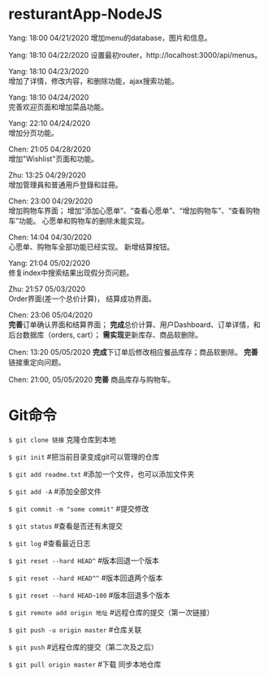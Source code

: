 # resturantApp-NodeJS

Yang: 18:00 04/21/2020
增加menu的database，图片和信息。

Yang: 18:10 04/22/2020
设置最初router，http://localhost:3000/api/menus。

Yang: 18:10 04/23/2020	
增加了详情，修改内容，和删除功能，ajax搜索功能。

Yang: 18:10 04/24/2020	
完善欢迎页面和增加菜品功能。

Yang: 22:10 04/24/2020	
增加分页功能。

Chen: 21:05 04/28/2020  
增加"Wishlist"页面和功能。

Zhu:  13:25 04/29/2020  
增加管理員和普通用戶登錄和註冊。

Chen: 23:00 04/29/2020  
增加购物车界面；
增加“添加心愿单”、“查看心愿单”、“增加购物车”、“查看购物车”功能。
心愿单和购物车的删除未能实现。

Chen: 14:04 04/30/2020  
心愿单、购物车全部功能已经实现。
新增结算按钮。

Yang: 21:04 05/02/2020  
修复index中搜索结果出现假分页问题。

Zhu: 21:57 05/03/2020   
Order界面(差一个总价计算)， 结算成功界面。

Chen: 23:06 05/04/2020  
**完善**订单确认界面和结算界面；
**完成**总价计算、用户Dashboard、订单详情，和后台数据库（orders, cart）；
**需实现**更新库存、商品软删除。

Chen: 13:20 05/05/2020
**完成**下订单后修改相应餐品库存；商品软删除。
**完善**链接重定向问题。

Chen: 21:00, 05/05/2020
**完善** 商品库存与购物车。


# Git命令

`$ git clone 链接`               克隆仓库到本地

`$ git init`                    #把当前目录变成git可以管理的仓库

`$ git add readme.txt`          #添加一个文件，也可以添加文件夹

`$ git add -A`                  #添加全部文件

`$ git commit -m "some commit"` #提交修改

`$ git status`                  #查看是否还有未提交

`$ git log`                     #查看最近日志

`$ git reset --hard HEAD^`      #版本回退一个版本

`$ git reset --hard HEAD^^`     #版本回退两个版本

`$ git reset --hard HEAD~100`   #版本回退多个版本

`$ git remote add origin 地址`   #远程仓库的提交（第一次链接）

`$ git push -u origin master`   #仓库关联

`$ git push`                    #远程仓库的提交（第二次及之后）

`$ git pull origin master`      #下载 同步本地仓库
